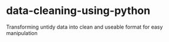 # data-cleaning-using-python
Transforming untidy data into clean and useable format for easy manipulation
